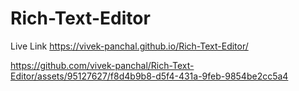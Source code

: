 # Rich-Text-Editor
Live Link
https://vivek-panchal.github.io/Rich-Text-Editor/




https://github.com/vivek-panchal/Rich-Text-Editor/assets/95127627/f8d4b9b8-d5f4-431a-9feb-9854be2cc5a4

